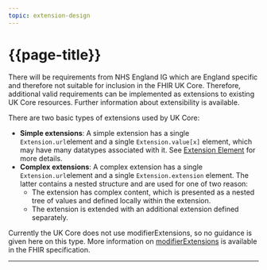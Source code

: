 ```yaml
---
topic: extension-design
---
```

# {{page-title}}

There will be requirements from NHS England IG which are England specific and therefore not suitable for inclusion in the FHIR UK Core. Therefore, additional valid requirements can be implemented as extensions to existing UK Core resources. Further information about extensibility is available.

There are two basic types of extensions used by UK Core:

- **Simple extensions**: A simple extension has a single <code>Extension.url</code>element and a single <code>Extension.value\[x\]</code> element, which may have many datatypes associated with it. See <a href="https://www.hl7.org/fhir/r4/extensibility.html#Extension">Extension Element</a> for more details. 
- **Complex extensions**: A complex extension has a single <code>Extension.url</code>element and a single <code>Extension.extension</code> element. The latter contains a nested structure and are used for one of two reason:
  - The extension has complex content, which is presented as a nested tree of values and defined locally within the extension.
  - The extension is extended with an additional extension defined separately.

Currently the UK Core does not use modifierExtensions, so no guidance is given here on this type. 
More information on <a href="http://hl7.org/fhir/r4/extensibility.html#modifierExtension">modifierExtensions</a> is available in the FHIR specification.

---
